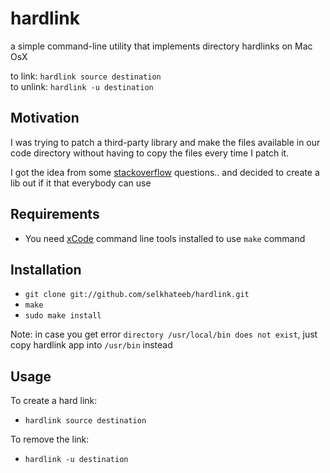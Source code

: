 # hardlink
a simple command-line utility that implements directory hardlinks on Mac OsX

to link: `hardlink source destination`  
to unlink: `hardlink -u destination`

## Motivation
I was trying to patch a third-party library and make the files available in our
code directory without having to copy the files every time I patch it.

I got the idea from some [stackoverflow](http://stackoverflow.com/questions/80875/what-is-the-bash-command-to-create-a-hardlink-to-a-directory-in-os-x)
questions.. and decided to create a lib out if it that everybody can use

## Requirements
- You need [xCode](https://developer.apple.com/technologies/mac/#xcode) command line tools installed to use `make` command

## Installation
- `git clone git://github.com/selkhateeb/hardlink.git`
- `make`
- `sudo make install`

Note: in case you get error `directory /usr/local/bin does not exist`, just copy hardlink app into `/usr/bin` instead

## Usage
To create a hard link:
- `hardlink source destination`

To remove the link:
- `hardlink -u destination`
